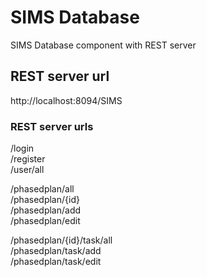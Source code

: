 # SIMS Database
SIMS Database component with REST server


## REST server url
http://localhost:8094/SIMS



### REST server urls
/login <br>
/register <br>
/user/all <br>

/phasedplan/all <br>
/phasedplan/{id} <br>
/phasedplan/add <br>
/phasedplan/edit <br>

/phasedplan/{id}/task/all <br>
/phasedplan/task/add <br>
/phasedplan/task/edit <br>


